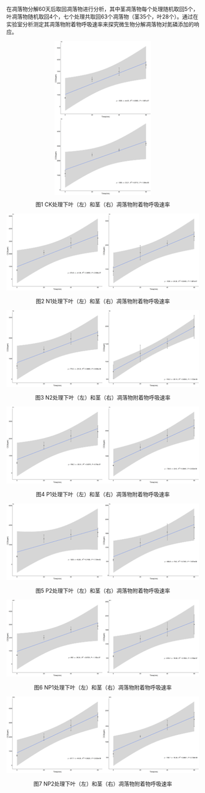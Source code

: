 在凋落物分解60天后取回凋落物进行分析，其中茎凋落物每个处理随机取回5个，叶凋落物随机取回4个，七个处理共取回63个凋落物（茎35个，叶28个）。通过在实验室分析测定其凋落物附着物呼吸速率来探究微生物分解凋落物对氮磷添加的响应。

<img src="../../plots/litter_respiration/first_CK_leaf.png" width="50%" style="display: block; margin: auto;" /><img src="../../plots/litter_respiration/first_CK_stem.png" width="50%" style="display: block; margin: auto;" />

<center>
图1 CK处理下叶（左）和茎（右）凋落物附着物呼吸速率
</center>

<img src="../../plots/litter_respiration/first_N1_leaf.png" width="50%" /><img src="../../plots/litter_respiration/first_N1_stem.png" width="50%" />

<center>
图2 N1处理下叶（左）和茎（右）凋落物附着物呼吸速率
</center>

<img src="../../plots/litter_respiration/first_N2_leaf.png" width="50%" /><img src="../../plots/litter_respiration/first_N2_stem.png" width="50%" />

<center>
图3 N2处理下叶（左）和茎（右）凋落物附着物呼吸速率
</center>

<img src="../../plots/litter_respiration/first_P1_leaf.png" width="50%" /><img src="../../plots/litter_respiration/first_P1_stem.png" width="50%" />

<center>
图4 P1处理下叶（左）和茎（右）凋落物附着物呼吸速率
</center>

<img src="../../plots/litter_respiration/first_P2_leaf.png" width="50%" /><img src="../../plots/litter_respiration/first_P2_stem.png" width="50%" />

<center>
图5 P2处理下叶（左）和茎（右）凋落物附着物呼吸速率
</center>

<img src="../../plots/litter_respiration/first_NP1_leaf.png" width="50%" /><img src="../../plots/litter_respiration/first_NP1_stem.png" width="50%" />

<center>
图6 NP1处理下叶（左）和茎（右）凋落物附着物呼吸速率
</center>

<img src="../../plots/litter_respiration/first_NP2_leaf.png" width="50%" /><img src="../../plots/litter_respiration/first_NP2_stem.png" width="50%" />

<center>
图7 NP2处理下叶（左）和茎（右）凋落物附着物呼吸速率
</center>
